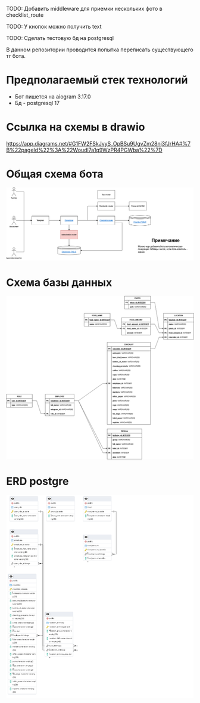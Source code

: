 TODO: Добавить middleware для приемки нескольких фото в checklist_route

TODO: У кнопок можно получить text

TODO: Сделать тестовую бд на postgresql

В данном репозитории проводится попытка переписать существующего тг бота.

# Предполагаемый стек технологий
* Бот пишется на aiogram 3.17.0
* Бд - postgresql 17

# Ссылка на схемы в drawio
https://app.diagrams.net/#G1FW2FSkJvyS_OpBSu9UgvZm28nj3fJrHA#%7B%22pageId%22%3A%22Woudl7a1q9WzPR4PGWba%22%7D

# Общая схема бота
![Общая схема бота](/docs/KO_bot-Preview.drawio.png)

# Схема базы данных
![Схема базы данных](/docs/KO_bot-DB.drawio.png)

# ERD postgre
![Схема базы данных в pgAdmin4](/docs/ERD_postgres.png)